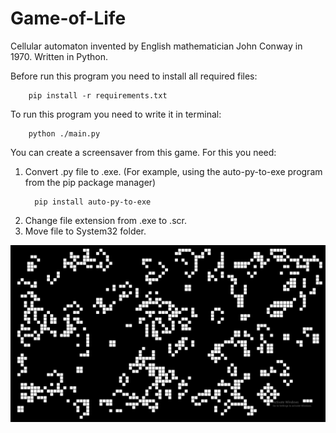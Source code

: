 # Game-of-Life
Cellular automaton invented by English mathematician John Conway in 1970. Written in Python.

Before run this program you need to install all required files:
```shell
    pip install -r requirements.txt 
  ```
To run this program you need to write it in terminal:
```shell
    python ./main.py 
  ```

You can create a screensaver from this game. For this you need:
  1. Convert .py file to .exe. (For example, using the auto-py-to-exe program from the pip package manager)
      ```shell
        pip install auto-py-to-exe 
      ```
  2. Change file extension from .exe to .scr.
  3. Move file to System32 folder.

![screenshot](/screenshots/screenshot_1.png?raw=true "Screenshot from the Game of Life")